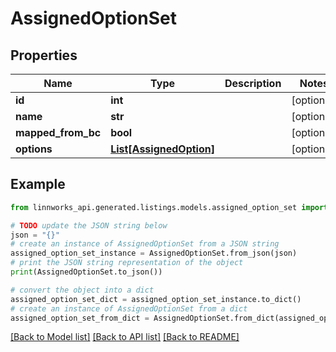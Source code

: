 # AssignedOptionSet


## Properties

Name | Type | Description | Notes
------------ | ------------- | ------------- | -------------
**id** | **int** |  | [optional] 
**name** | **str** |  | [optional] 
**mapped_from_bc** | **bool** |  | [optional] 
**options** | [**List[AssignedOption]**](AssignedOption.md) |  | [optional] 

## Example

```python
from linnworks_api.generated.listings.models.assigned_option_set import AssignedOptionSet

# TODO update the JSON string below
json = "{}"
# create an instance of AssignedOptionSet from a JSON string
assigned_option_set_instance = AssignedOptionSet.from_json(json)
# print the JSON string representation of the object
print(AssignedOptionSet.to_json())

# convert the object into a dict
assigned_option_set_dict = assigned_option_set_instance.to_dict()
# create an instance of AssignedOptionSet from a dict
assigned_option_set_from_dict = AssignedOptionSet.from_dict(assigned_option_set_dict)
```
[[Back to Model list]](../README.md#documentation-for-models) [[Back to API list]](../README.md#documentation-for-api-endpoints) [[Back to README]](../README.md)


